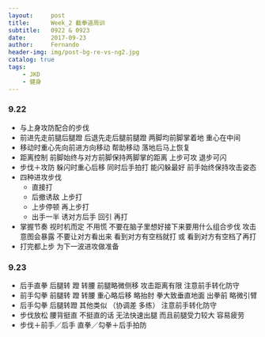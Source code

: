 ```yaml
---
layout:     post
title:      Week_2 截拳道周训
subtitle:   0922 & 0923
date:       2017-09-23
author:     Fernando
header-img: img/post-bg-re-vs-ng2.jpg
catalog: true
tags:
    - JKD
    - 健身
---
```


### 9.22
* 与上身攻防配合的步伐
* 前进先走前腿后腿蹬 后退先走后腿前腿蹬 两脚均前脚掌着地 重心在中间
* 移动时重心先向前进方向移动 帮助移动 落地后马上恢复
* 距离控制 前脚始终与对方前脚保持两脚掌的距离 上步可攻 退步可闪
* 步伐＋攻防 躲闪时重心后移 同时后手拍打 能闪躲最好 前手始终保持攻击姿态
* 四种进攻步伐
    * 直接打
    * 后撤诱敌 上步打
    * 上步停顿 再上步打
    * 出手一半 诱对方后手 回引 再打
* 掌握节奏 视时机而定 不用慌 不要在脑子里想好接下来要用什么组合步伐 攻击意图会暴露 不要让对方看出来 看到对方有空档就打 或 看到对方有空档了再打
* 打完都上步 为下一波进攻做准备


### 9.23
* 后手直拳 后腿转 蹬 转腰 前腿略微侧移 攻击距离有限 注意前手转化防守
* 前手勾拳 前腿转 蹬 转腰 重心略后移 略抬肘 拳大致垂直地面 出拳前 略微引臂
* 后手勾拳 后腿转蹬 其他类似 （协调差 多练） 注意前手转化防守
* 步伐放松 腰背挺直 不挺直的话 无法快速出腿 而且前腿受力较大 容易疲劳
* 步伐＋前手／后手 直拳／勾拳＋后手拍防